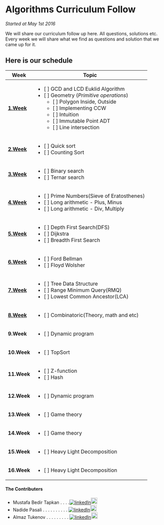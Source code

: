 # Algorithms Curriculum Follow
<em>Started at May 1st 2016</em>

We will share our curriculum follow up here. All questions, solutions etc.
Every week we will share what we find as questions and solution that we came up for it.

## Here is our schedule 
| Week | Topic |
| --- | --- |
|[**1.Week**](https://github.com/NAU-ACM/AlgorithmsCurriculumFollow/tree/master/Week1)|<ul><li>[ ] GCD and LCD Euklid Algorithm</li><li>[ ] Geometry (_Primitive operations_)<ul><li>[ ] Polygon Inside, Outside</li><li>[ ] Implementing CCW</li><li>[ ] Intuition</li><li>[ ] Immutable Point ADT</li><li>[ ] Line intersection</li></ul></li></ul>|
|[**2.Week**](https://github.com/NAU-ACM/AlgorithmsCurriculumFollow/tree/master/Week2)|<ul><li>[ ] Quick sort</li><li>[ ] Counting Sort</li></ul>|
|[**3.Week**](https://github.com/NAU-ACM/AlgorithmsCurriculumFollow/tree/master/Week3)|<ul><li>[ ] Binary search</li><li>[ ] Ternar search</li></ul>|
|[**4.Week**](https://github.com/NAU-ACM/AlgorithmsCurriculumFollow/tree/master/Week4)|<ul><li>[ ] Prime Numbers(Sieve of Eratosthenes)</li><li>[ ] Long arithmetic - Plus, Minus</li><li>[ ] Long arithmetic - Div, Multiply</li></ul>|
|[**5.Week**](https://github.com/NAU-ACM/AlgorithmsCurriculumFollow/tree/master/Week5)|<ul><li>[ ] Depth First Search(DFS)</li><li>[ ] Dijkstra</li><li>[ ] Breadth First Search</li></ul>
|[**6.Week**](https://github.com/NAU-ACM/AlgorithmsCurriculumFollow/tree/master/Week6)|<ul><li>[ ] Ford Bellman</li><li>[ ] Floyd Wolsher</li></ul>|
|[**7.Week**](https://github.com/NAU-ACM/AlgorithmsCurriculumFollow/tree/master/Week7)|<ul><li>[ ] Tree Data Structure</li><li>[ ] Range Minimum Query(RMQ)</li><li>[ ] Lowest Common Ancestor(LCA)</li></ul>
|[**8.Week**](https://github.com/NAU-ACM/AlgorithmsCurriculumFollow/tree/master/Week8)|<ul><li>[ ] Combinatoric(Theory, math and etc)</li></ul>|
|**9.Week**|<ul><li>[ ] Dynamic program</li></ul>|
|**10.Week**|<ul><li>[ ] TopSort</li></ul>|
|**11.Week**|<ul><li>[ ] Z-function</li><li>[ ] Hash</li></ul>|
|**12.Week**|<ul><li>[ ] Dynamic program</li></ul>|
|**13.Week**|<ul><li>[ ] Game theory</li></ul>|
|**14.Week**|<ul><li>[ ] Game theory</li></ul>|
|**15.Week**|<ul><li>[ ] Heavy Light Decomposition</li></ul>|
|**16.Week**|<ul><li>[ ] Heavy Light Decomposition</li></ul>|

#### The Contributers
- Mustafa Bedir Tapkan . . . .[![linkedIn](http://7psh.com/inc.img/linkedin.png)](https://www.linkedin.com/in/bedirtapkan)<a  href = "https://github.com/BedirT"><img src = "https://upload.wikimedia.org/wikipedia/commons/thumb/9/91/Octicons-mark-github.svg/500px-Octicons-mark-github.svg.png" height = "20" ></a>
- Nadide Pasali . . . . . . . . . . [![linkedIn](http://7psh.com/inc.img/linkedin.png)](https://www.linkedin.com/pub/nadide-pasali/b6/604/a90)<a  href = "https://github.com/nadide"><img src = "https://upload.wikimedia.org/wikipedia/commons/thumb/9/91/Octicons-mark-github.svg/500px-Octicons-mark-github.svg.png" height = "20" ></a>
- Almaz Tukenov . . . . . . . . . [![linkedIn](http://7psh.com/inc.img/linkedin.png)](https://www.linkedin.com/in/almaz-tukenov-48767a108)<a  href = "https://github.com/atukenov"><img src = "https://upload.wikimedia.org/wikipedia/commons/thumb/9/91/Octicons-mark-github.svg/500px-Octicons-mark-github.svg.png" height = "20" ></a>
